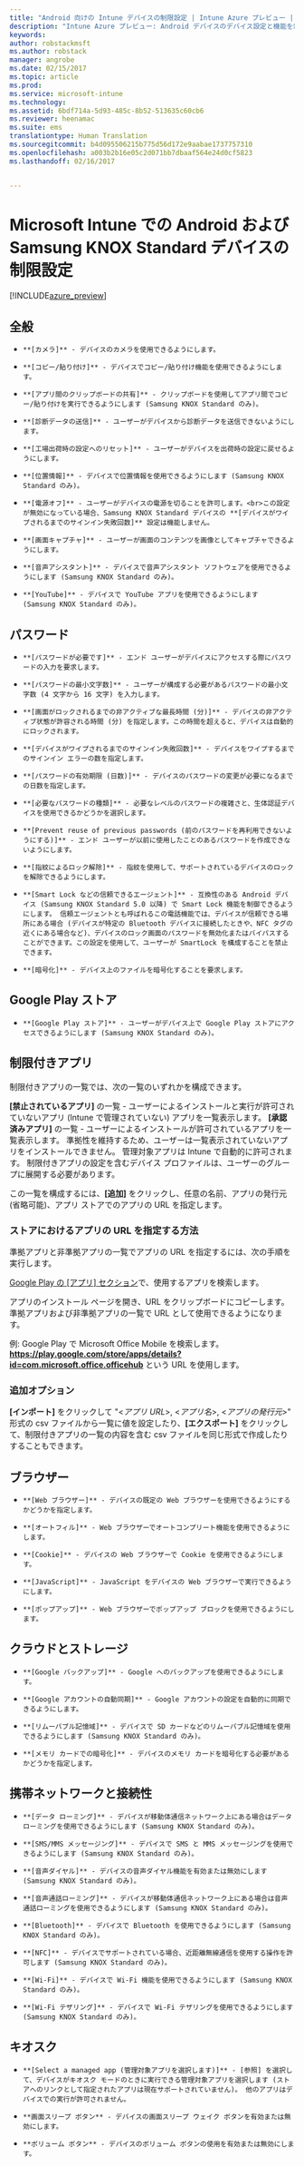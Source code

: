 ```yaml
---
title: "Android 向けの Intune デバイスの制限設定 | Intune Azure プレビュー | Microsoft Docs"
description: "Intune Azure プレビュー: Android デバイスのデバイス設定と機能を制御するために使用できる Intune 設定について説明します。"
keywords: 
author: robstackmsft
ms.author: robstack
manager: angrobe
ms.date: 02/15/2017
ms.topic: article
ms.prod: 
ms.service: microsoft-intune
ms.technology: 
ms.assetid: 6bdf714a-5d93-485c-8b52-513635c60cb6
ms.reviewer: heenamac
ms.suite: ems
translationtype: Human Translation
ms.sourcegitcommit: b4d095506215b775d56d172e9aabae1737757310
ms.openlocfilehash: a003b2b16e05c2d071bb7dbaaf564e24d0cf5823
ms.lasthandoff: 02/16/2017


---
```


# <a name="android-and-samsung-knox-standard-device-restriction-settings-in-microsoft-intune"></a>Microsoft Intune での Android および Samsung KNOX Standard デバイスの制限設定

[!INCLUDE[azure_preview](../includes/azure_preview.md)]

## <a name="general"></a>全般
-     **[カメラ]** - デバイスのカメラを使用できるようにします。
-     **[コピー/貼り付け]** - デバイスでコピー/貼り付け機能を使用できるようにします。
-     **[アプリ間のクリップボードの共有]** - クリップボードを使用してアプリ間でコピー/貼り付けを実行できるようにします (Samsung KNOX Standard のみ)。
-     **[診断データの送信]** - ユーザーがデバイスから診断データを送信できないようにします。    
-     **[工場出荷時の設定へのリセット]** - ユーザーがデバイスを出荷時の設定に戻せるようにします。
-     **[位置情報]** - デバイスで位置情報を使用できるようにします (Samsung KNOX Standard のみ)。
-     **[電源オフ]** - ユーザーがデバイスの電源を切ることを許可します。<br>この設定が無効になっている場合、Samsung KNOX Standard デバイスの **[デバイスがワイプされるまでのサインイン失敗回数]** 設定は機能しません。
-     **[画面キャプチャ]** - ユーザーが画面のコンテンツを画像としてキャプチャできるようにします。
-     **[音声アシスタント]** - デバイスで音声アシスタント ソフトウェアを使用できるようにします (Samsung KNOX Standard のみ)。
-     **[YouTube]** - デバイスで YouTube アプリを使用できるようにします (Samsung KNOX Standard のみ)。

## <a name="password"></a>パスワード
-     **[パスワードが必要です]** - エンド ユーザーがデバイスにアクセスする際にパスワードの入力を要求します。
-     **[パスワードの最小文字数]** - ユーザーが構成する必要があるパスワードの最小文字数 (4 文字から 16 文字) を入力します。
-     **[画面がロックされるまでの非アクティブな最長時間 (分)]** - デバイスの非アクティブ状態が許容される時間 (分) を指定します。この時間を超えると、デバイスは自動的にロックされます。
-     **[デバイスがワイプされるまでのサインイン失敗回数]** - デバイスをワイプするまでのサインイン エラーの数を指定します。
-     **[パスワードの有効期限 (日数)]** - デバイスのパスワードの変更が必要になるまでの日数を指定します。
-     **[必要なパスワードの種類]** - 必要なレベルのパスワードの複雑さと、生体認証デバイスを使用できるかどうかを選択します。
-     **[Prevent reuse of previous passwords (前のパスワードを再利用できないようにする)]** - エンド ユーザーが以前に使用したことのあるパスワードを作成できないようにします。
-     **[指紋によるロック解除]** - 指紋を使用して、サポートされているデバイスのロックを解除できるようにします。
-     **[Smart Lock などの信頼できるエージェント]** - 互換性のある Android デバイス (Samsung KNOX Standard 5.0 以降) で Smart Lock 機能を制御できるようにします。 信頼エージェントとも呼ばれるこの電話機能では、デバイスが信頼できる場所にある場合 (デバイスが特定の Bluetooth デバイスに接続したときや、NFC タグの近くにある場合など)、デバイスのロック画面のパスワードを無効化またはバイパスすることができます。この設定を使用して、ユーザーが SmartLock を構成することを禁止できます。
-     **[暗号化]** - デバイス上のファイルを暗号化することを要求します。

## <a name="google-play-store"></a>Google Play ストア

-     **[Google Play ストア]** - ユーザーがデバイス上で Google Play ストアにアクセスできるようにします (Samsung KNOX Standard のみ)。

## <a name="restricted-apps"></a>制限付きアプリ

制限付きアプリの一覧では、次の一覧のいずれかを構成できます。

**[禁止されているアプリ]** の一覧 - ユーザーによるインストールと実行が許可されていないアプリ (Intune で管理されていない) アプリを一覧表示します。
**[承認済みアプリ]** の一覧 - ユーザーによるインストールが許可されているアプリを一覧表示します。 準拠性を維持するため、ユーザーは一覧表示されていないアプリをインストールできません。 管理対象アプリは Intune で自動的に許可されます。
制限付きアプリの設定を含むデバイス プロファイルは、ユーザーのグループに展開する必要があります。

この一覧を構成するには、**[追加]** をクリックし、任意の名前、アプリの発行元 (省略可能)、アプリ ストアでのアプリの URL を指定します。

### <a name="how-to-specify-the-url-to-an-app-in-the-store"></a>ストアにおけるアプリの URL を指定する方法

準拠アプリと非準拠アプリの一覧でアプリの URL を指定するには、次の手順を実行します。

[Google Play の [アプリ] セクション](https://play.google.com/store/apps)で、使用するアプリを検索します。

アプリのインストール ページを開き、URL をクリップボードにコピーします。 準拠アプリおよび非準拠アプリの一覧で URL として使用できるようになります。

例: Google Play で Microsoft Office Mobile を検索します。 **https://play.google.com/store/apps/details?id=com.microsoft.office.officehub** という URL を使用します。

### <a name="additional-options"></a>追加オプション

**[インポート]** をクリックして "<*アプリ URL*>, <*アプリ名*>, <*アプリの発行元*>" 形式の csv ファイルから一覧に値を設定したり、**[エクスポート]** をクリックして、制限付きアプリの一覧の内容を含む csv ファイルを同じ形式で作成したりすることもできます。        

## <a name="browser"></a>ブラウザー
-     **[Web ブラウザー]** - デバイスの既定の Web ブラウザーを使用できるようにするかどうかを指定します。
-     **[オートフィル]** - Web ブラウザーでオートコンプリート機能を使用できるようにします。
-     **[Cookie]** - デバイスの Web ブラウザーで Cookie を使用できるようにします。
-     **[JavaScript]** - JavaScript をデバイスの Web ブラウザーで実行できるようにします。
-     **[ポップアップ]** - Web ブラウザーでポップアップ ブロックを使用できるようにします。

## <a name="cloud-and-storage"></a>クラウドとストレージ
-     **[Google バックアップ]** - Google へのバックアップを使用できるようにします。
-     **[Google アカウントの自動同期]** - Google アカウントの設定を自動的に同期できるようにします。
-     **[リムーバブル記憶域]** - デバイスで SD カードなどのリムーバブル記憶域を使用できるようにします (Samsung KNOX Standard のみ)。
-     **[メモリ カードでの暗号化]** - デバイスのメモリ カードを暗号化する必要があるかどうかを指定します。

## <a name="cellular-and-connectivity"></a>携帯ネットワークと接続性
-     **[データ ローミング]** - デバイスが移動体通信ネットワーク上にある場合はデータ ローミングを使用できるようにします (Samsung KNOX Standard のみ)。
-     **[SMS/MMS メッセージング]** - デバイスで SMS と MMS メッセージングを使用できるようにします (Samsung KNOX Standard のみ)。
-     **[音声ダイヤル]** - デバイスの音声ダイヤル機能を有効または無効にします (Samsung KNOX Standard のみ)。
-     **[音声通話ローミング]** - デバイスが移動体通信ネットワーク上にある場合は音声通話ローミングを使用できるようにします (Samsung KNOX Standard のみ)。
-     **[Bluetooth]** - デバイスで Bluetooth を使用できるようにします (Samsung KNOX Standard のみ)。
-     **[NFC]** - デバイスでサポートされている場合、近距離無線通信を使用する操作を許可します (Samsung KNOX Standard のみ)。
-     **[Wi-Fi]** - デバイスで Wi-Fi 機能を使用できるようにします (Samsung KNOX Standard のみ)。
-     **[Wi-Fi テザリング]** - デバイスで Wi-Fi テザリングを使用できるようにします (Samsung KNOX Standard のみ)。

## <a name="kiosk"></a>キオスク
-     **[Select a managed app (管理対象アプリを選択します)]** - [参照] を選択して、デバイスがキオスク モードのときに実行できる管理対象アプリを選択します (ストアへのリンクとして指定されたアプリは現在サポートされていません)。 他のアプリはデバイスでの実行が許可されません。
-     **画面スリープ ボタン** - デバイスの画面スリープ ウェイク ボタンを有効または無効にします。
-     **ボリューム ボタン** - デバイスのボリューム ボタンの使用を有効または無効にします。

